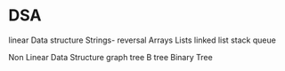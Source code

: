 # DSA

linear Data structure 
Strings- reversal
Arrays
Lists
linked list
stack
queue
<T>

Non Linear Data Structure
graph 
tree
B tree
Binary Tree
